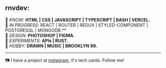 rnvdev:<br>
---
🔘  *KNOW*: **HTML | CSS | JAVASCRIPT | TYPESCRIPT | BASH | VERCEL.**<br>
🔘  *IN PROGRESS*: REACT | ROUTER | REDUX | STYLED-COMPONENT | POSTGRESQL | MONGODB.**<br>
🔘  *DESIGN*: **PHOTOSHOP | FIGMA.**<br>
🔘  *EXPERIMENTS*: **APIs | RUST.**<br>
🔘  *HOBBY*: **DRAWN | MUSIC | BROOKLYN 99.**<br>

---

📷 I have a project at <a href="http://instagram.com/rnvdev>instagram">instagram</a>, it's tech cards. Follow me!
